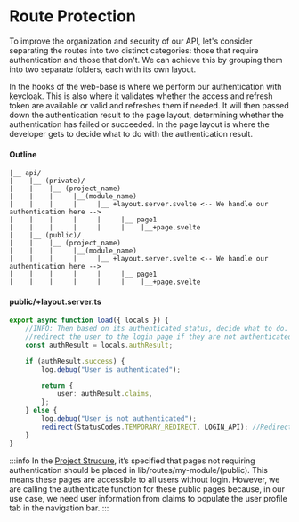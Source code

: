 # Route Protection

To improve the organization and security of our API, let's consider separating the routes into two distinct categories: those that require authentication and those that don't. We can achieve this by grouping them into two separate folders, each with its own layout.


In the hooks of the web-base is where we perform our authentication with keycloak. This is also where it validates whether the access and refresh token are available or valid and refreshes them if needed. It will then passed down the authentication result to the page layout, determining whether the authentication has failed or succeeded. In the page layout is where the developer gets to decide what to do with the authentication result.
#### Outline

```
|__ api/
|    |__ (private)/
|    |    |__ (project_name)
|    |    |     |__(module_name)
|    |    |     |     |__ +layout.server.svelte <-- We handle our authentication here -->
|    |    |     |     |     |__ page1
|    |    |     |     |     |    |__+page.svelte
|    |__ (public)/
|    |    |__ (project_name)
|    |    |     |__(module_name)
|    |    |     |     |__ +layout.server.svelte <-- We handle our authentication here -->
|    |    |     |     |     |__ page1
|    |    |     |     |     |    |__+page.svelte
```


#### public/+layout.server.ts

```typescript
export async function load({ locals }) {
	//INFO: Then based on its authenticated status, decide what to do. As this route is protected, we will
	//redirect the user to the login page if they are not authenticated.
	const authResult = locals.authResult;

	if (authResult.success) {
		log.debug("User is authenticated");

		return {
			user: authResult.claims,
		};
	} else {
		log.debug("User is not authenticated");
		redirect(StatusCodes.TEMPORARY_REDIRECT, LOGIN_API); //Redirect login page.
	}
}
```

:::info
In the [Project Strucure](../project_structure/#folder-structure), it’s specified that pages not requiring authentication should be placed in lib/routes/my-module/(public). This means these pages are accessible to all users without login. However, we are calling the authenticate function for these public pages because, in our use case, we need user information from claims to populate the user profile tab in the navigation bar.
:::

